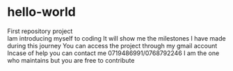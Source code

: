 # hello-world
First repository project   
Iam introducing myself to coding
It will show me the milestones I have made during this journey
You can access the project through my gmail account
Incase of help you can contact me 0719486991/0768792246
I am the one who maintains but you are free to contribute
